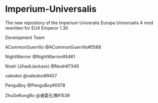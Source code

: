 # Imperium-Universalis

The new repository of the Imperium Univeralis Europa Universalis 4 mod rewritten for EU4 Emperor 1.30

Development Team

ACommonGuerrillo
@ACommonGuerrillo#5588

NightWarrior
@NightWarrior#5461

Noah (JihadiJackass)
@Noah#7349

valeskoi
@valeskoi#9457

PenguBoy
@PenguBoy#0078

ZhuGeKongBo
@诸葛孔博#1539
